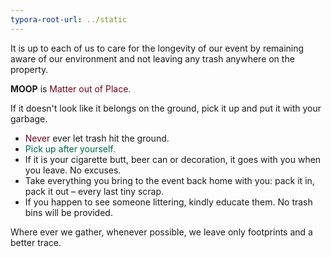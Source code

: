 ```yaml
---
typora-root-url: ../static
---
```


It is up to each of us to care for the longevity of our event by remaining aware of our environment and not leaving any trash anywhere on the property.	 

**MOOP** is <span style="color:#77011e;">Matter out of Place.</span>

If it doesn't look like it belongs on the ground, pick it up and put it with your garbage.

- <span style="color:#77011e;">Never </span> ever let trash hit the ground. 
- <span style="color:#006a44;">Pick up after yourself.</span>
- If it is your cigarette butt, beer can or decoration, it goes with you when you leave. No excuses.
- Take everything you bring to the event back home with you: pack it in, pack it out – every last tiny scrap.
- If you happen to see someone littering, kindly educate them.  No trash bins will be provided.



Where ever we gather, whenever possible, we leave only footprints and a better trace. 

